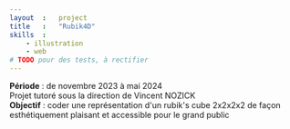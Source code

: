 ```yaml
---
layout  :   project
title   :   "Rubik4D"
skills  :
    - illustration
    - web
# TODO pour des tests, à rectifier
---
```

**Période** : de novembre 2023 à mai 2024  
Projet tutoré sous la direction de Vincent NOZICK  
**Objectif** : coder une représentation d'un rubik's cube 2x2x2x2 de façon esthétiquement plaisant et accessible pour le grand public

<!-- TODO : régler "Mes compétences" -->